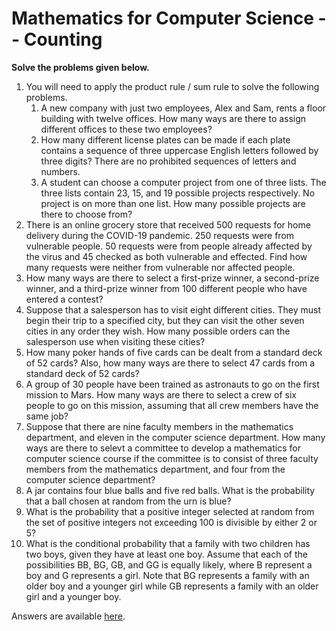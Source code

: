 # Mathematics for Computer Science -- Counting

<script>
MathJax = {
  tex: {
    inlineMath: [['$', '$'], ['\\(', '\\)']]
  },
  svg: {
    fontCache: 'global'
  }
};
</script>
<script type="text/javascript" id="MathJax-script" async
  src="https://cdn.jsdelivr.net/npm/mathjax@3/es5/tex-svg.js">
</script>

**Solve the problems given below.**

1. You will need to apply the product rule / sum rule to solve the following problems.
   1. A new company with just two employees, Alex and Sam, rents a floor building with twelve offices. How many ways are there to assign different offices to these two employees?
   2. How many different license plates can be made if each plate contains a sequence of three uppercase English letters followed by three digits? There are no prohibited sequences of letters and numbers.
   3. A student can choose a computer project from one of three lists. The three lists contain 23, 15, and 19 possible projects respectively. No project is on more than one list. How many possible projects are there to choose from?
2. There is an online grocery store that received 500 requests for home delivery during the COVID-19 pandemic. 250 requests were from vulnerable people. 50 requests were from people already affected by the virus and 45 checked as both vulnerable and effected. Find how many requests were neither from vulnerable nor affected people.
3. How many ways are there to select a first-prize winner, a second-prize winner, and a third-prize winner from 100 different people who have entered a contest?
4. Suppose that a salesperson has to visit eight different cities. They must begin their trip to a specified city, but they can visit the other seven cities in any order they wish. How many possible orders can the salesperson use when visiting these cities?
5. How many poker hands of five cards can be dealt from a standard deck of 52 cards? Also, how many ways are there to select 47 cards from a standard deck of 52 cards?
6. A group of 30 people have been trained as astronauts to go on the first mission to Mars. How many ways are there to select a crew of six people to go on this mission, assuming that all crew members have the same job?
7. Suppose that there are nine faculty members in the mathematics department, and eleven in the computer science department. How many ways are there to selevt a committee to develop a mathematics for computer science course if the committee is to consist of three faculty members from the mathematics department, and four from the computer science department?
8. A jar contains four blue balls and five red balls. What is the probability that a ball chosen at random from the urn is blue?
9. What is the probability that a positive integer selected at random from the set of positive integers not exceeding 100 is divisible by either 2 or 5?
10. What is the conditional probability that a family with two children has two boys, given they have at least one boy. Assume that each of the possibilities BB, BG, GB, and GG is equally likely, where B represent a boy and G represents a girl. Note that BG represents a family with an older boy and a younger girl while GB represents a family with an older girl and a younger boy.

Answers are available [here](exercise-counting-answers).
